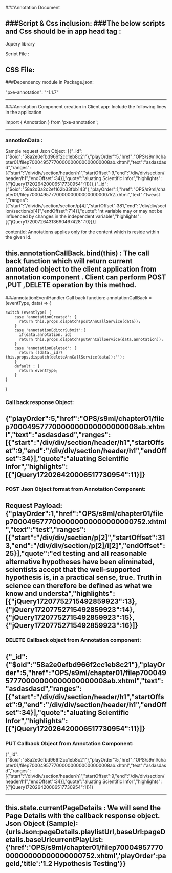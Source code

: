 ###Annotation Document
 
###Script & Css inclusion:
###The below scripts and Css should be in app head tag :
--------------------------------------------------------------------
Jquery library
  <script src="http://ajax.googleapis.com/ajax/libs/jquery/1.7/jquery.min.js"></script>
  Script File :
  	<script src="https://pxe-sdk.dev-openclass.com/eplayer-ann/annotator.min.js"></script>
 
  CSS File:
	<link rel="stylesheet" href="https://pxe-sdk.dev-openclass.com/eplayer-ann/annotator.min.css"/> 
-------------------------------------------------------------------------------------------------------- 
###Dependency module in Package.json:
 
"pxe-annotation": "^1.1.7"
 
-------------------------------------------------------------------------------------------------------- 
###Annotation Component creation in Client app:
Include the following lines in  the application
 
import { Annotation } from 'pxe-annotation';
 
<Annotation
	annotationData = {annotionData}   
	contentId="pxe-viewer"
   annotationEventHandler= {this.annotationCallBack.bind(this)}
   currentPageDetails ={this.state.currentPageDetails}
   shareableAnnotations = {true}
 />
 
--------------------------------------------------------------------------------------------------------
 
### annotionData   :
Sample request Json Object:
[{"_id":{"$oid":"58a2e0efbd966f2cc1eb8c21"},"playOrder":5,"href":"OPS/s9ml/chapter01/filep70004957770000000000000000008ab.xhtml","text":"asdasdasd","ranges":[{"start":"/div/div/section/header/h1","startOffset":9,"end":"/div/div/section/header/h1","endOffset":34}],"quote":"aluating Scientific Infor","highlights":[{"jQuery172026420006517730954":11}]},{"_id":{"$oid":"58a2d3a2c2ef162b33fbb143"},"playOrder":1,"href":"OPS/s9ml/chapter01/filep7000495777000000000000000000752.xhtml","text":"tweast ","ranges":[{"start":"/div/div/section/section/p[4]","startOffset":381,"end":"/div/div/section/section/p[4]","endOffset":714}],"quote":"nt variable may or may not be influenced by changes in the independent variable","highlights":[{"jQuery172007264313690467428":10}]}]
 
contentId:
       	Annotations applies only for the content which is reside within the given Id.
 
this.annotationCallBack.bind(this) :
The call back function which will return current  annotated object to the client application from annotation component . Client can perform POST ,PUT ,DELETE operation by this method.
---------------------------------------------------------------------------------------------------------
 
 
###annotationEventHandler Call back function:
annotationCallBack = (eventType, data) => {
 
    switch (eventType) {
        case 'annotationCreated': {
          return this.props.dispatch(postAnnCallService(data));
        }
        case 'annotationEditorSubmit':{
          if(data.annotation._id)
          return this.props.dispatch(putAnnCallService(data.annotation));
        }
        case 'annotationDeleted': {
          return ((data._id)?this.props.dispatch(deleteAnnCallService(data)):'');
        }
        default : {
          return eventType;
        }
    }
  }
 
###  Call back response Object:
{"playOrder":5,"href":"OPS/s9ml/chapter01/filep70004957770000000000000000008ab.xhtml","text":"asdasdasd","ranges":[{"start":"/div/div/section/header/h1","startOffset":9,"end":"/div/div/section/header/h1","endOffset":34}],"quote":"aluating Scientific Infor","highlights":[{"jQuery172026420006517730954":11}]}
----------------------------------------------------------------------------------------------------------- 
###  POST Json Object format from Annotation Component:
Request Payload:
{"playOrder":1,"href":"OPS/s9ml/chapter01/filep7000495777000000000000000000752.xhtml","text":"test","ranges":[{"start":"/div/div/section/p[2]","startOffset":313,"end":"/div/div/section/p[2]/i[2]","endOffset":25}],"quote":"ed testing and all reasonable alternative hypotheses have been eliminated, scientists accept that the well-supported hypothesis is, in a practical sense, true. Truth in science can therefore be defined as what we know and understa","highlights":[{"jQuery17207752715492859923":13},{"jQuery17207752715492859923":14},{"jQuery17207752715492859923":15},{"jQuery17207752715492859923":16}]}
----------------------------------------------------------------------------------------------------------- 
###  DELETE Callback object from Annotation  component:
{"_id":{"$oid":"58a2e0efbd966f2cc1eb8c21"},"playOrder":5,"href":"OPS/s9ml/chapter01/filep70004957770000000000000000008ab.xhtml","text":"asdasdasd","ranges":[{"start":"/div/div/section/header/h1","startOffset":9,"end":"/div/div/section/header/h1","endOffset":34}],"quote":"aluating Scientific Infor","highlights":[{"jQuery172026420006517730954":11}]}
------------------------------------------------------------------------------------------------------------ 
### PUT Callback Object from Annotation Component:
{"_id":{"$oid":"58a2e0efbd966f2cc1eb8c21"},"playOrder":5,"href":"OPS/s9ml/chapter01/filep70004957770000000000000000008ab.xhtml","text":"asdasdasd","ranges":[{"start":"/div/div/section/header/h1","startOffset":9,"end":"/div/div/section/header/h1","endOffset":34}],"quote":"aluating Scientific Infor","highlights":[{"jQuery172026420006517730954":11}]}

------------------------------------------------------------------------------------------------------------
  
this.state.currentPageDetails :
We will send the Page Details with the callback response object.
Json Object (Sample):
{urlsJson:pageDetails.playlistUrl,baseUrl:pageDetails.baseUrlcurrentPlayList:{'href':'OPS/s9ml/chapter01/filep7000495777000000000000000000752.xhtml','playOrder':pageId,'title':'1.2 Hypothesis Testing'}}
-------------------------------------------------------------------------------------------------------------

